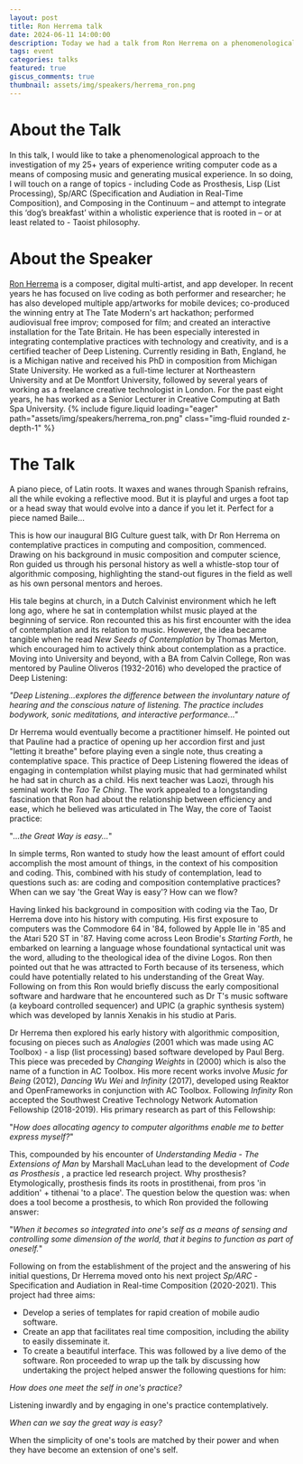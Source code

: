 ```yaml
---
layout: post
title: Ron Herrema talk
date: 2024-06-11 14:00:00
description: Today we had a talk from Ron Herrema on a phenomenological approach to writing computer code
tags: event
categories: talks
featured: true
giscus_comments: true
thumbnail: assets/img/speakers/herrema_ron.png
---
```


# About the Talk

In this talk, I would like to take a phenomenological approach to the investigation of my 25+ years of experience writing computer code as a means of composing music and generating musical experience. In so doing, I will touch on a range of topics - including Code as Prosthesis, Lisp (List Processing), Sp/ARC (Specification and Audiation in Real-Time Composition), and Composing in the Continuum – and attempt to integrate this ‘dog’s breakfast’ within a wholistic experience that is rooted in – or at least related to - Taoist philosophy.

# About the Speaker

[Ron Herrema](https://ronherrema.net/) is a composer, digital multi-artist, and app developer. In recent years he has focused on live coding as both performer and researcher; he has also developed multiple app/artworks for mobile devices; co-produced the winning entry at The Tate Modern's art hackathon; performed audiovisual free improv; composed for film; and created an interactive installation for the Tate Britain. He has been especially interested in integrating contemplative practices with technology and creativity, and is a certified teacher of Deep Listening.
Currently residing in Bath, England, he is a Michigan native and received his PhD in composition from Michigan State University. He worked as a full-time lecturer at Northeastern University and at De Montfort University, followed by several years of working as a freelance creative technologist in London. For the past eight years, he has worked as a Senior Lecturer in Creative Computing at Bath Spa University.
{% include figure.liquid loading="eager" path="assets/img/speakers/herrema_ron.png" class="img-fluid rounded z-depth-1" %}

# The Talk

A piano piece, of Latin roots. It waxes and wanes through Spanish refrains, all the while evoking a reflective mood. But it is playful and urges a foot tap or a head sway that would evolve into a dance if you let it. Perfect for a piece named Baile...

This is how our inaugural BIG Culture guest talk, with Dr Ron Herrema on contemplative practices in computing and composition, commenced. Drawing on his background in music composition and computer science, Ron guided us through his personal history as well a whistle-stop tour of algorithmic composing, highlighting the stand-out figures in the field as well as his own personal mentors and heroes.

His tale begins at church, in a Dutch Calvinist environment which he left long ago, where he sat in contemplation whilst music played at the beginning of service. Ron recounted this as his first encounter with the idea of contemplation and its relation to music. However, the idea became tangible when he read *New Seeds of Contemplation* by Thomas Merton, which encouraged him to actively think about contemplation as a practice. Moving into University and beyond, with a BA from Calvin College, Ron was mentored by Pauline Oliveros (1932-2016) who developed the practice of Deep Listening:

*"Deep Listening...explores the difference between the involuntary nature of hearing and the conscious nature of listening. The practice includes bodywork, sonic meditations, and interactive performance..."*

Dr Herrema would eventually become a practitioner himself. He pointed out that Pauline had a practice of opening up her accordion first and just "letting it breathe" before playing even a single note, thus creating a contemplative space. This practice of Deep Listening flowered the ideas of engaging in contemplation whilst playing music that had germinated whilst he had sat in church as a child. His next teacher was Laozi, through his seminal work the *Tao Te Ching*. The work appealed to a longstanding fascination that Ron had about the relationship between efficiency and ease, which he believed was articulated in The Way, the core of Taoist practice:

"*...the Great Way is easy...*"

In simple terms, Ron wanted to study how the least amount of effort could accomplish the most amount of things, in the context of his composition and coding. This, combined with his study of contemplation, lead to questions such as: are coding and composition contemplative practices? When can we say 'the Great Way is easy'? How can we flow?

Having linked his background in composition with coding via the Tao, Dr Herrema dove into his history with computing. His first exposure to computers was the Commodore 64 in '84, followed by Apple IIe in '85 and the Atari 520 ST in '87. Having come across Leon Brodie's *Starting Forth*, he embarked on learning a language whose foundational syntactical unit was the word, alluding to the theological idea of the divine Logos. Ron then pointed out that he was attracted to Forth because of its terseness, which could have potentially related to his understanding of the Great Way. Following on from this Ron would briefly discuss the early compositional software and hardware that he encountered such as Dr T's music software (a keyboard controlled sequencer) and UPIC (a graphic synthesis system) which was developed by Iannis Xenakis in his studio at Paris. 

Dr Herrema then explored his early history with algorithmic composition, focusing on pieces such as *Analogies* (2001 which was made using AC Toolbox) - a lisp (list processing) based software developed by Paul Berg. This piece was preceded by *Changing Weights* in (2000) which is also the name of a function in AC Toolbox. His more recent works involve *Music for Being* (2012), *Dancing Wu Wei*  and  *Infinity* (2017), developed using Reaktor and OpenFrameworks in conjunction with AC Toolbox. Following *Infinity* Ron accepted the Southwest Creative Technology Network Automation Fellowship (2018-2019). His primary research as part of this Fellowship:

"*How does allocating agency to computer algorithms enable me to better express myself?*"

This, compounded by his encounter of *Understanding Media - The Extensions of Man* by Marshall MacLuhan lead to the development of *Code as Prosthesis* , a practice led research project. Why prosthesis? Etymologically, prosthesis finds its roots in prostithenai, from pros 'in addition' + tithenai 'to a place'. The question below the question was: when does a tool become a prosthesis, to which Ron provided the following answer: 

"*When it becomes so integrated into one's self as a means of sensing and controlling some dimension of the world, that it begins to function as part of oneself.*"

Following on from the establishment of the project and the answering of his initial questions, Dr Herrema moved onto his next project *Sp/ARC* - Specification and Audiation in Real-time Composition (2020-2021). This project had three aims: 

- Develop a series of templates for rapid creation of mobile audio software.
- Create an app that facilitates real time composition, including the ability to easily disseminate it. 
- To create a beautiful interface.
This was followed by a live demo of the software. Ron proceeded to wrap up the talk by discussing how undertaking the project helped answer the following questions for him:

*How does one meet the self in one's practice?*

Listening inwardly and by engaging in one's practice contemplatively.

*When can we say the great way is easy?*

When the simplicity of one's tools are matched by their power and when they have become an extension of one's self.
